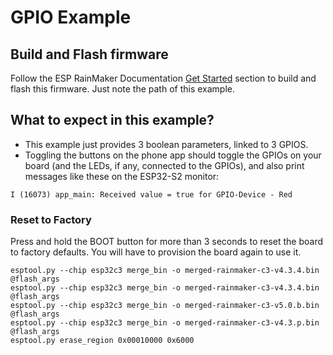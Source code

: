 # GPIO Example

## Build and Flash firmware

Follow the ESP RainMaker Documentation [Get Started](https://rainmaker.espressif.com/docs/get-started.html) section to build and flash this firmware. Just note the path of this example.

## What to expect in this example?

- This example just provides 3 boolean parameters, linked to 3 GPIOS.
- Toggling the buttons on the phone app should toggle the GPIOs on your board (and the LEDs, if any, connected to the GPIOs), and also print messages like these on the ESP32-S2 monitor:

```
I (16073) app_main: Received value = true for GPIO-Device - Red
```

### Reset to Factory

Press and hold the BOOT button for more than 3 seconds to reset the board to factory defaults. You will have to provision the board again to use it.

```
esptool.py --chip esp32c3 merge_bin -o merged-rainmaker-c3-v4.3.4.bin @flash_args
esptool.py --chip esp32c3 merge_bin -o merged-rainmaker-c3-v4.3.4.bin @flash_args
esptool.py --chip esp32c3 merge_bin -o merged-rainmaker-c3-v5.0.b.bin @flash_args
esptool.py --chip esp32c3 merge_bin -o merged-rainmaker-c3-v4.3.p.bin @flash_args
esptool.py erase_region 0x00010000 0x6000  
```